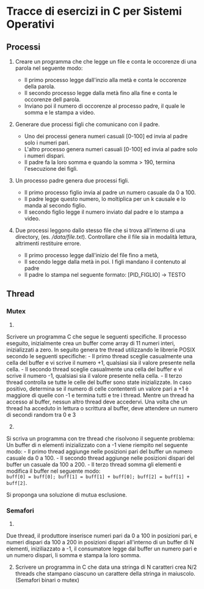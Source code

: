 # Tracce di esercizi in C per Sistemi Operativi

## Processi

1. Creare un programma che che legge un file e conta le occorenze di una parola nel seguente modo:
    - Il primo processo legge dall'inzio alla metà e conta le occorenze della parola.
    - Il secondo processo legge dalla metà fino alla fine e conta le occorenze dell parola.
    - Inviano poi il numero di occorenze al processo padre, il quale le somma e le stampa a video.

2. Generare due processi figli che comunicano con il padre. 
    - Uno dei processi genera numeri casuali [0-100] ed invia al padre solo i numeri pari. 
    - L'altro processo genera numeri casuali [0-100] ed invia al padre solo i numeri dispari. 
    - Il padre fa la loro somma e quando la somma > 190, termina l'esecuzione dei figli.

3. Un processo padre genera due processi figli. 
    - Il primo processo figlio invia al padre un numero casuale da 0 a 100. 
    - Il padre legge questo numero, lo moltiplica per un k causale e lo manda al secondo figlio.
    - Il secondo figlio legge il numero inviato dal padre e lo stampa a video.

4. Due processi leggono dallo stesso file che si trova all'interno di una directory, (es. */data/file.txt*).
Controllare che il file sia in modalità lettura, altrimenti restituire errore. 
    - Il primo processo legge dall'inizio del file fino a metà, 
    - Il secondo legge dalla metà in poi. I figli mandano il contenuto al padre
    - Il padre lo stampa nel seguente formato: [PID_FIGLIO] -> TESTO

## Thread

### Mutex

1. 
Scrivere un programma C che segue le seguenti specifiche.
Il processo eseguito, inizialmente crea un buffer come array di 11 numeri interi, inizializzati a zero.
In seguito genera tre thread utilizzando le librerie POSIX secondo le seguenti specifiche:
    - Il primo thread sceglie casualmente una cella del buffer e vi scrive il numero +1,
    qualsiasi sia il valore presente nella cella.
    - Il secondo thread sceglie casualmente una cella del buffer e vi scrive il numero -1,
    qualsiasi sia il valore presente nella cella.
    - Il terzo thread controlla se tutte le celle del buffer sono state inizializzate.
    In caso positivo, determina se il numero di celle contententi un valore pari a +1 è maggiore di quelle con -1 e termina tutti e tre i thread.
Mentre un thread ha accesso al buffer, nessun altro thread deve accedervi.
Una volta che un thread ha acceduto in lettura o scrittura al buffer, deve attendere un numero di secondi random tra 0 e 3

2. 
Si scriva un programma con tre thread che risolvono il seguente problema:
Un buffer di n elementi inizializzato con a -1 viene riempito nel seguente modo:
    - Il primo thread aggiunge nelle posizioni pari del buffer un numero casuale da 0 a 100.
    - Il secondo thread aggiunge nelle posizioni dispari del buffer un casuale da 100 a 200.
    - Il terzo thread somma gli elementi e modifica il buffer nel seguente modo:  
    `buff[0] = buff[0]; buff[1] = buff[1] + buff[0]; buff[2] = buff[1] + buff[2]`.

Si proponga una soluzione di mutua esclusione.


### Semafori

1. 
Due thread, il produttore inserisce numeri pari da 0 a 100 in posizioni pari, e numeri dispari da 100 a 200 in posizioni dispari all'interno di un buffer di N elementi,
iniziliazzato a -1, il consumatore legge dal buffer un numero pari e un numero dispari, li somma e stampa la loro somma.

2. Scrivere un programma in C che data una stringa di N caratteri crea N/2 threads che stampano ciascuno un carattere della stringa in maiuscolo. (Semafori binari o mutex) 

